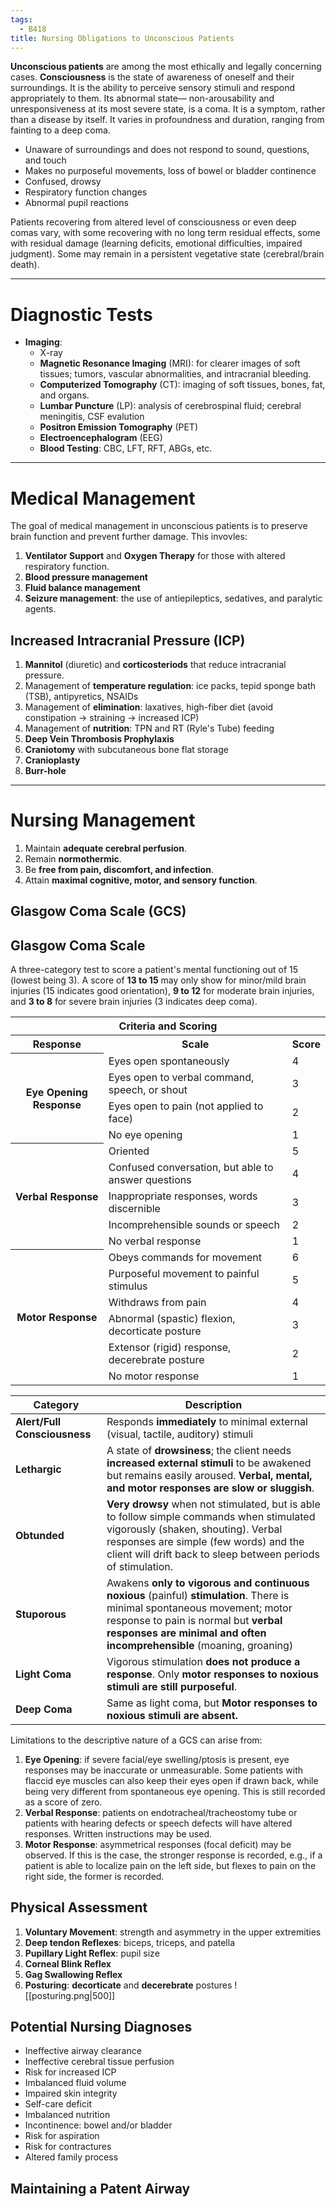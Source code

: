 ```yaml
---
tags:
  - B418
title: Nursing Obligations to Unconscious Patients
---
```

**Unconscious patients** are among the most ethically and legally concerning cases. **Consciousness** is the state of awareness of oneself and their surroundings. It is the ability to perceive sensory stimuli and respond appropriately to them. Its abnormal state— non-arousability and unresponsiveness at its most severe state, is a coma. It is a symptom, rather than a disease by itself. It varies in profoundness and duration, ranging from fainting to a deep coma.
- Unaware of surroundings and does not respond to sound, questions, and touch
- Makes no purposeful movements, loss of bowel or bladder continence
- Confused, drowsy
- Respiratory function changes
- Abnormal pupil reactions

Patients recovering from altered level of consciousness or even deep comas vary, with some recovering with no long term residual effects, some with residual damage (learning deficits, emotional difficulties, impaired judgment). Some may remain in a persistent vegetative state (cerebral/brain death).
___
# Diagnostic Tests
- **Imaging**:
	- X-ray
	- **Magnetic Resonance Imaging** (MRI): for clearer images of soft tissues; tumors, vascular abnormalities, and intracranial bleeding.
	- **Computerized Tomography** (CT): imaging of soft tissues, bones, fat, and organs.
	- **Lumbar Puncture** (LP): analysis of cerebrospinal fluid; cerebral meningitis, CSF evalution
	- **Positron Emission Tomography** (PET)
	- **Electroencephalogram** (EEG)
	- **Blood Testing**: CBC, LFT, RFT, ABGs, etc.
___
# Medical Management
The goal of medical management in unconscious patients is to preserve brain function and prevent further damage. This invovles:
1. **Ventilator Support** and **Oxygen Therapy** for those with altered respiratory function.
2. **Blood pressure management**
3. **Fluid balance management**
4. **Seizure management**: the use of antiepileptics, sedatives, and paralytic agents.
## Increased Intracranial Pressure (ICP)
1. **Mannitol** (diuretic) and **corticosteriods** that reduce intracranial pressure.
2. Management of **temperature regulation**: ice packs, tepid sponge bath (TSB), antipyretics, NSAIDs
3. Management of **elimination**: laxatives, high-fiber diet (avoid constipation → straining → increased ICP)
4. Management of **nutrition**: TPN and RT (Ryle's Tube) feeding
5. **Deep Vein Thrombosis Prophylaxis**
6. **Craniotomy** with subcutaneous bone flat storage
7. **Cranioplasty**
8. **Burr-hole**
___
# Nursing Management
1. Maintain **adequate cerebral perfusion**.
2. Remain **normothermic**.
3. Be **free from pain, discomfort, and infection**.
4. Attain **maximal cognitive, motor, and sensory function**.
## Glasgow Coma Scale (GCS)
## Glasgow Coma Scale
A three-category test to score a patient's mental functioning out of 15 (lowest being 3). A score of **13 to 15** may only show for minor/mild brain injuries (15 indicates good orientation), **9 to 12** for moderate brain injuries, and **3 to 8** for severe brain injuries (3 indicates deep coma).
<table>
<tr>
	<th colspan=3>Criteria and Scoring</th>
</tr>
<tr>
	<th>Response</th>
	<th>Scale</th>
	<th>Score</th>
</tr>
<tr>
	<th rowspan=4>Eye Opening Response
	<td>Eyes open spontaneously</td>
	<td>4</td>
</tr>
<tr>
	<td>Eyes open to verbal command, speech, or shout</td>
	<td>3</td>
</tr>
<tr>
	<td>Eyes open to pain (not applied to face)</td>
	<td>2</td>
</tr>
<tr>
	<td>No eye opening</td>
	<td>1</td>
</tr>
<tr>
	<th rowspan=5>Verbal Response
	<td>Oriented</td>
	<td>5</td>
</tr>
<tr>
	<td>Confused conversation, but able to answer questions</td>
	<td>4</td>
</tr>
<tr>
	<td>Inappropriate responses, words discernible</td>
	<td>3</td>
</tr>
<tr>
	<td>Incomprehensible sounds or speech</td>
	<td>2</td>
</tr>
<tr>
	<td>No verbal response</td>
	<td>1</td>
</tr>
<tr>
	<th rowspan=6>Motor Response
	<td>Obeys commands for movement</td>
	<td>6</td>
</tr>
<tr>
	<td>Purposeful movement to painful stimulus</td>
	<td>5</td>
</tr>
<tr>
	<td>Withdraws from pain</td>
	<td>4</td>
</tr>
<tr>
	<td>Abnormal (spastic) flexion, decorticate posture</td>
	<td>3</td>
</tr>
<tr>
	<td>Extensor (rigid) response, decerebrate posture</td>
	<td>2</td>
</tr>
<tr>
	<td>No motor response</td>
	<td>1</td>
</tr>
</table>

| Category                     | Description                                                                                                                                                                                                                                |
| ---------------------------- | ------------------------------------------------------------------------------------------------------------------------------------------------------------------------------------------------------------------------------------------ |
| **Alert/Full Consciousness** | Responds **immediately** to minimal external (visual, tactile, auditory) stimuli                                                                                                                                                           |
| **Lethargic**                | A state of **drowsiness**; the client needs **increased external stimuli** to be awakened but remains easily aroused. **Verbal, mental, and motor responses are slow or sluggish**.                                                        |
| **Obtunded**                 | **Very drowsy** when not stimulated, but is able to follow simple commands when stimulated vigorously (shaken, shouting). Verbal responses are simple (few words) and the client will drift back to sleep between periods of stimulation.  |
| **Stuporous**                | Awakens **only to vigorous and continuous noxious** (painful) **stimulation**. There is minimal spontaneous movement; motor response to pain is normal but **verbal responses are minimal and often incomprehensible** (moaning, groaning) |
| **Light Coma**               | Vigorous stimulation **does not produce a response**. Only **motor responses to noxious stimuli are still purposeful**.                                                                                                                    |
| **Deep Coma**                | Same as light coma, but **Motor responses to noxious stimuli are absent.**

Limitations to the descriptive nature of a GCS can arise from:
1. **Eye Opening**: if severe facial/eye swelling/ptosis is present, eye responses may be inaccurate or unmeasurable. Some patients with flaccid eye muscles can also keep their eyes open if drawn back, while being very different from spontaneous eye opening. This is still recorded as a score of zero.
2. **Verbal Response**: patients on endotracheal/tracheostomy tube or patients with hearing defects or speech defects will have altered responses. Written instructions may be used.
3. **Motor Response**: asymmetrical responses (focal deficit) may be observed. If this is the case, the stronger response is recorded, e.g., if a patient is able to localize pain on the left side, but flexes to pain on the right side, the former is recorded.
## Physical Assessment
1. **Voluntary Movement**: strength and asymmetry in the upper extremities
2. **Deep tendon Reflexes**: biceps, triceps, and patella
3. **Pupillary Light Reflex**: pupil size
4. **Corneal Blink Reflex**
5. **Gag Swallowing Reflex**
6. **Posturing**: **decorticate** and **decerebrate** postures
![[posturing.png|500]]
## Potential Nursing Diagnoses
- Ineffective airway clearance
- Ineffective cerebral tissue perfusion
- Risk for increased ICP
- Imbalanced fluid volume
- Impaired skin integrity
- Self-care deficit
- Imbalanced nutrition
- Incontinence: bowel and/or bladder
- Risk for aspiration
- Risk for contractures
- Altered family process
## Maintaining a Patent Airway